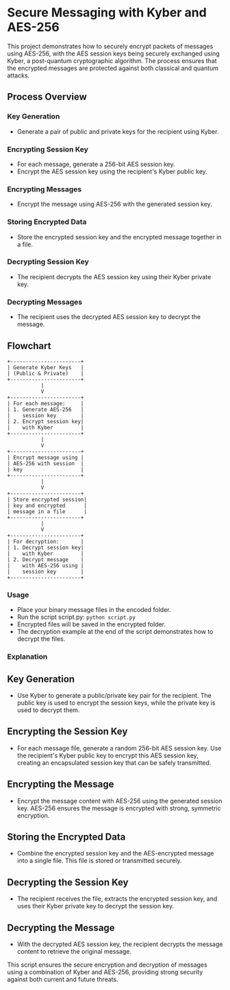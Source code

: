 # Secure Messaging with Kyber and AES-256

This project demonstrates how to securely encrypt packets of messages using AES-256, with the AES session keys being securely exchanged using Kyber, a post-quantum cryptographic algorithm. The process ensures that the encrypted messages are protected against both classical and quantum attacks.

## Process Overview

### Key Generation
- Generate a pair of public and private keys for the recipient using Kyber.

### Encrypting Session Key
- For each message, generate a 256-bit AES session key.
- Encrypt the AES session key using the recipient's Kyber public key.

### Encrypting Messages
- Encrypt the message using AES-256 with the generated session key.

### Storing Encrypted Data
- Store the encrypted session key and the encrypted message together in a file.

### Decrypting Session Key
- The recipient decrypts the AES session key using their Kyber private key.

### Decrypting Messages
- The recipient uses the decrypted AES session key to decrypt the message.

## Flowchart

```plaintext
+-----------------------+
| Generate Kyber Keys   |
| (Public & Private)    |
+-----------------------+
           |
           V
+-----------------------+
| For each message:     |
| 1. Generate AES-256   |
|    session key        |
| 2. Encrypt session key|
|    with Kyber         |
+-----------------------+
           |
           V
+-----------------------+
| Encrypt message using |
| AES-256 with session  |
| key                   |
+-----------------------+
           |
           V
+-----------------------+
| Store encrypted session|
| key and encrypted      |
| message in a file      |
+-----------------------+
           |
           V
+-----------------------+
| For decryption:       |
| 1. Decrypt session key|
|    with Kyber         |
| 2. Decrypt message    |
|    with AES-256 using |
|    session key        |
+-----------------------+
```

### Usage
- Place your binary message files in the encoded folder.
- Run the script script.py:
``` python script.py ```
- Encrypted files will be saved in the encrypted folder.
- The decryption example at the end of the script demonstrates how to decrypt the files.


### Explanation
## Key Generation
- Use Kyber to generate a public/private key pair for the recipient. The public key is used to encrypt the session keys, while the private key is used to decrypt them.

## Encrypting the Session Key
- For each message file, generate a random 256-bit AES session key.
Use the recipient's Kyber public key to encrypt this AES session key, creating an encapsulated session key that can be safely transmitted.

## Encrypting the Message
- Encrypt the message content with AES-256 using the generated session key. AES-256 ensures the message is encrypted with strong, symmetric encryption.

## Storing the Encrypted Data
- Combine the encrypted session key and the AES-encrypted message into a single file. This file is stored or transmitted securely.

## Decrypting the Session Key
- The recipient receives the file, extracts the encrypted session key, and uses their Kyber private key to decrypt the session key.

## Decrypting the Message
- With the decrypted AES session key, the recipient decrypts the message content to retrieve the original message.


This script ensures the secure encryption and decryption of messages using a combination of Kyber and AES-256, providing strong security against both current and future threats.


